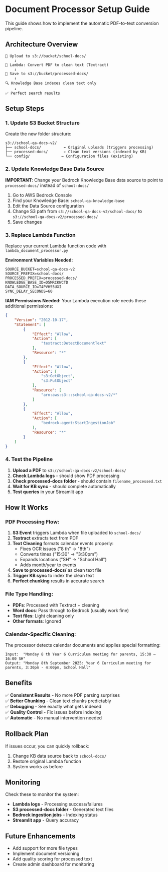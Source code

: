 # Document Processor Setup Guide

This guide shows how to implement the automatic PDF-to-text conversion pipeline.

## Architecture Overview

```
📄 Upload to s3://bucket/school-docs/
    ↓
🤖 Lambda: Convert PDF to clean text (Textract)
    ↓
💾 Save to s3://bucket/processed-docs/
    ↓
🔍 Knowledge Base indexes clean text only
    ↓
✅ Perfect search results
```

## Setup Steps

### 1. Update S3 Bucket Structure

Create the new folder structure:
```
s3://school-qa-docs-v2/
├── school-docs/          ← Original uploads (triggers processing)
├── processed-docs/       ← Clean text versions (indexed by KB)
└── config/              ← Configuration files (existing)
```

### 2. Update Knowledge Base Data Source

**IMPORTANT**: Change your Bedrock Knowledge Base data source to point to `processed-docs/` instead of `school-docs/`

1. Go to AWS Bedrock Console
2. Find your Knowledge Base: `school-qa-knowledge-base`
3. Edit the Data Source configuration
4. Change S3 path from `s3://school-qa-docs-v2/school-docs/` to `s3://school-qa-docs-v2/processed-docs/`
5. Save changes

### 3. Replace Lambda Function

Replace your current Lambda function code with `lambda_document_processor.py`

**Environment Variables Needed:**
```
SOURCE_BUCKET=school-qa-docs-v2
SOURCE_PREFIX=school-docs/
PROCESSED_PREFIX=processed-docs/
KNOWLEDGE_BASE_ID=D5MRCKWCTD
DATA_SOURCE_ID=T4PVH55UXI
SYNC_DELAY_SECONDS=60
```

**IAM Permissions Needed:**
Your Lambda execution role needs these additional permissions:
```json
{
    "Version": "2012-10-17",
    "Statement": [
        {
            "Effect": "Allow",
            "Action": [
                "textract:DetectDocumentText"
            ],
            "Resource": "*"
        },
        {
            "Effect": "Allow",
            "Action": [
                "s3:GetObject",
                "s3:PutObject"
            ],
            "Resource": [
                "arn:aws:s3:::school-qa-docs-v2/*"
            ]
        },
        {
            "Effect": "Allow",
            "Action": [
                "bedrock-agent:StartIngestionJob"
            ],
            "Resource": "*"
        }
    ]
}
```

### 4. Test the Pipeline

1. **Upload a PDF** to `s3://school-qa-docs-v2/school-docs/`
2. **Check Lambda logs** - should show PDF processing
3. **Check processed-docs folder** - should contain `filename_processed.txt`
4. **Wait for KB sync** - should complete automatically
5. **Test queries** in your Streamlit app

## How It Works

### PDF Processing Flow:
1. **S3 Event** triggers Lambda when file uploaded to `school-docs/`
2. **Textract** extracts text from PDF
3. **Text Cleaning** formats calendar events properly:
   - Fixes OCR issues ("8 th" → "8th")
   - Converts times ("15:30" → "3:30pm") 
   - Expands locations ("SH" → "School Hall")
   - Adds month/year to events
4. **Save to processed-docs/** as clean text file
5. **Trigger KB sync** to index the clean text
6. **Perfect chunking** results in accurate search

### File Type Handling:
- **PDFs**: Processed with Textract + cleaning
- **Word docs**: Pass through to Bedrock (usually work fine)
- **Text files**: Light cleaning only
- **Other formats**: Ignored

### Calendar-Specific Cleaning:
The processor detects calendar documents and applies special formatting:
```
Input:  "Monday 8 th Year 6 Curriculum meeting for parents, 15:30 – 16:00 SH"
Output: "Monday 8th September 2025: Year 6 Curriculum meeting for parents, 3:30pm - 4:00pm, School Hall"
```

## Benefits

✅ **Consistent Results** - No more PDF parsing surprises  
✅ **Better Chunking** - Clean text chunks predictably  
✅ **Debugging** - See exactly what gets indexed  
✅ **Quality Control** - Fix issues before indexing  
✅ **Automatic** - No manual intervention needed  

## Rollback Plan

If issues occur, you can quickly rollback:
1. Change KB data source back to `school-docs/`
2. Restore original Lambda function
3. System works as before

## Monitoring

Check these to monitor the system:
- **Lambda logs** - Processing success/failures
- **S3 processed-docs folder** - Generated text files
- **Bedrock ingestion jobs** - Indexing status
- **Streamlit app** - Query accuracy

## Future Enhancements

- Add support for more file types
- Implement document versioning
- Add quality scoring for processed text
- Create admin dashboard for monitoring